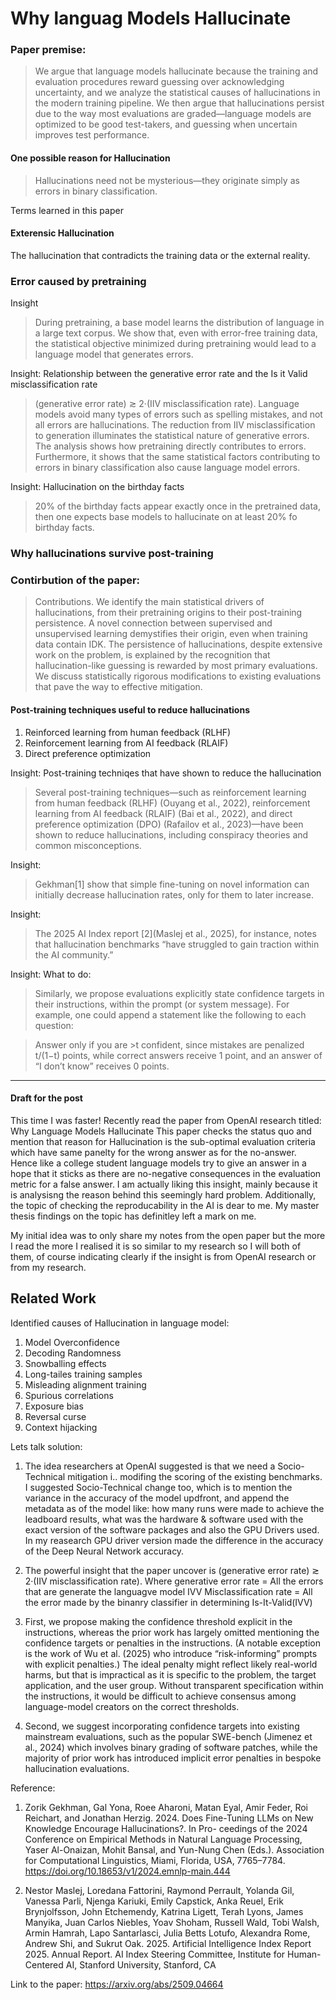 # Why languag Models Hallucinate

### Paper premise:
> We argue that language models hallucinate because the training and evaluation procedures reward guessing over acknowledging uncertainty, and we analyze the statistical causes of hallucinations in the modern training pipeline.
> We then argue that hallucinations persist due to the way most evaluations are graded—language models are optimized to be good test-takers, and guessing when uncertain improves test performance.

#### One possible reason for Hallucination
> Hallucinations need not be mysterious—they originate simply as errors in binary classification.

Terms learned in this paper
#### Exterensic Hallucination
The hallucination that contradicts the training data or the external reality.

### Error caused by pretraining
Insight
> During pretraining, a base model learns the distribution of language in a large text corpus. We show that, even with error-free training data, the statistical objective minimized during pretraining would lead to a language model that generates errors. 

Insight: Relationship between the generative error rate and the Is it Valid misclassification rate
> (generative error rate) ≳ 2·(IIV misclassification rate).
> Language models avoid many types of errors such as spelling mistakes, and not all errors are hallucinations.
> The reduction from IIV misclassification to generation illuminates the statistical nature of generative errors. 
> The analysis shows how pretraining directly contributes to errors.
> Furthermore, it shows that the same statistical factors contributing to errors in binary classification also cause language model errors.

Insight: Hallucination on the birthday facts
> 20% of the birthday facts appear exactly once in the pretrained data, then one expects base models to hallucinate on at least 20% fo birthday facts.

### Why hallucinations survive post-training


### Contirbution of the paper:
> Contributions. We identify the main statistical drivers of hallucinations, from their pretraining origins to their post-training persistence. A novel connection between supervised and unsupervised learning demystifies their origin, even when training data contain IDK. The persistence of hallucinations, despite extensive work on the problem, is explained by the recognition that hallucination-like guessing is rewarded by most primary evaluations. We discuss statistically rigorous modifications to existing evaluations that pave the way to effective mitigation.

#### Post-training techniques useful to reduce hallucinations
1. Reinforced learning from human feedback (RLHF)
2. Reinforcement learning from AI feedback (RLAIF)
3. Direct preference optimization
 
Insight: Post-training techniqes that have shown to reduce the hallucination
> Several post-training techniques—such as reinforcement learning from human feedback (RLHF) (Ouyang et al., 2022), reinforcement learning from AI feedback (RLAIF) (Bai et al., 2022), and direct preference optimization (DPO) (Rafailov et al., 2023)—have been shown to reduce hallucinations, including conspiracy theories and common misconceptions.

Insight:
> Gekhman[1] show that simple fine-tuning on novel information can initially decrease hallucination rates, only for them to later increase.

Insight: 
> The 2025 AI Index report [2](Maslej et al., 2025), for instance, notes that hallucination benchmarks “have struggled to gain traction within the AI community.”

Insight: What to do:
> Similarly, we propose evaluations explicitly state confidence targets in their instructions, within the prompt (or system message). For example, one could append a statement like the following to each question: 

> Answer only if you are >t confident, since mistakes are penalized t/(1−t) points, while correct answers receive 1 point, and an answer of “I don’t know” receives 0 points.
___________
#### Draft for the post
This time I was faster! 
Recently read the paper from OpenAI research titled: Why Language Models Hallucinate
This paper checks the status quo and mention that reason for Hallucination is the sub-optimal evaluation criteria which have same panelty for the wrong answer as for the no-answer.
Hence like a college student language models try to give an answer in a hope that it sticks as there are no-negative consequences in the evaluation metric for a false answer.
I am actually liking this insight, mainly because it is analysisng the reason behind this seemingly hard problem. Additionally, the topic of checking the reproducability in the AI is dear to me. My master thesis findings on the topic has definitley left a mark on me.

My initial idea was to only share my notes from the open paper but the more I read the more I realised it is so similar to my research so I will both of them, of course indicating clearly if the insight is from OpenAI research or from my research.

## Related Work
Identified causes of Hallucination in language model:
1. Model Overconfidence
2. Decoding Randomness
3. Snowballing effects
4. Long-tailes training samples
5. Misleading alignment training
6. Spurious correlations
7. Exposure bias
8. Reversal curse
9. Context hijacking

Lets talk solution:
1. The idea researchers at OpenAI suggested is that we need a Socio-Technical mitigation i.. modifing the scoring of the existing benchmarks.
I suggested Socio-Technical change too, which is to mention the variance in the accuracy of the model updfront, and append the metadata as of the model like: how many runs were made to achieve the leadboard results, what was the hardware & software used with the exact version of the software packages and also the GPU Drivers used. 
In my reasearch GPU driver version made the difference in the accuracy of the Deep Neural Network accuracy.

2. The powerful insight that the paper uncover is
(generative error rate) ≳ 2·(IIV misclassification rate).
Where generative error rate = All the errors that are generate the languagve model
IVV Misclassification rate = All the error made by the binanry classifier in determining Is-It-Valid(IVV)

3. First, we propose making
the confidence threshold explicit in the instructions, whereas the prior work has largely omitted
mentioning the confidence targets or penalties in the instructions. (A notable exception is the work
of Wu et al. (2025) who introduce “risk-informing” prompts with explicit penalties.) The ideal
penalty might reflect likely real-world harms, but that is impractical as it is specific to the problem,
the target application, and the user group. Without transparent specification within the instructions,
it would be difficult to achieve consensus among language-model creators on the correct thresholds.

4. Second, we suggest incorporating confidence targets into existing mainstream evaluations, such
as the popular SWE-bench (Jimenez et al., 2024) which involves binary grading of software patches,
while the majority of prior work has introduced implicit error penalties in bespoke hallucination
evaluations. 


Reference:
1. Zorik Gekhman, Gal Yona, Roee Aharoni, Matan Eyal, Amir Feder, Roi Reichart, and Jonathan
Herzig. 2024. Does Fine-Tuning LLMs on New Knowledge Encourage Hallucinations?. In Pro-
ceedings of the 2024 Conference on Empirical Methods in Natural Language Processing, Yaser
Al-Onaizan, Mohit Bansal, and Yun-Nung Chen (Eds.). Association for Computational Linguistics,
Miami, Florida, USA, 7765–7784. https://doi.org/10.18653/v1/2024.emnlp-main.444



2. Nestor Maslej, Loredana Fattorini, Raymond Perrault, Yolanda Gil, Vanessa Parli, Njenga Kariuki,
Emily Capstick, Anka Reuel, Erik Brynjolfsson, John Etchemendy, Katrina Ligett, Terah Lyons,
James Manyika, Juan Carlos Niebles, Yoav Shoham, Russell Wald, Tobi Walsh, Armin Hamrah,
Lapo Santarlasci, Julia Betts Lotufo, Alexandra Rome, Andrew Shi, and Sukrut Oak. 2025.
Artificial Intelligence Index Report 2025. Annual Report. AI Index Steering Committee, Institute
for Human-Centered AI, Stanford University, Stanford, CA


Link to the paper: https://arxiv.org/abs/2509.04664